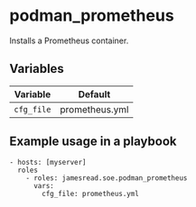 # podman_prometheus

Installs a Prometheus container.
## Variables
| Variable | Default |
|----------|---------|
| `cfg_file` | prometheus.yml |


## Example usage in a playbook

```
- hosts: [myserver]
  roles
    - roles: jamesread.soe.podman_prometheus
      vars:
        cfg_file: prometheus.yml
```
